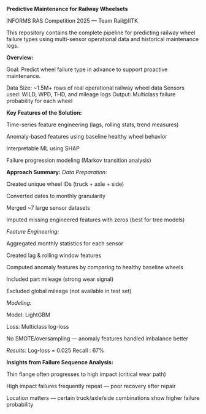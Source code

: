 **Predictive Maintenance for Railway Wheelsets**

INFORMS RAS Competition 2025 — Team Rail@IITK

This repository contains the complete pipeline for predicting railway wheel failure types using multi-sensor operational data and historical maintenance logs.

**Overview:**

Goal: Predict wheel failure type in advance to support proactive maintenance.

Data Size: ~1.5M+ rows of real operational railway wheel data
Sensors used: WILD, WPD, THD, and mileage logs
Output: Multiclass failure probability for each wheel

**Key Features of the Solution:**

Time-series feature engineering (lags, rolling stats, trend measures)

Anomaly-based features using baseline healthy wheel behavior

Interpretable ML using SHAP

Failure progression modeling (Markov transition analysis)

**Approach Summary:**
*Data Preparation:*

Created unique wheel IDs (truck + axle + side)

Converted dates to monthly granularity

Merged ~7 large sensor datasets

Imputed missing engineered features with zeros (best for tree models)

*Feature Engineering:*

Aggregated monthly statistics for each sensor

Created lag & rolling window features

Computed anomaly features by comparing to healthy baseline wheels

Included part mileage (strong wear signal)

Excluded global mileage (not available in test set)

*Modeling:*

Model: LightGBM

Loss: Multiclass log-loss

No SMOTE/oversampling — anomaly features handled imbalance better

*Results:*
Log-loss = 0.025
Recall : 67%

**Insights from Failure Sequence Analysis:**

Thin flange often progresses to high impact (critical wear path)

High impact failures frequently repeat — poor recovery after repair

Location matters — certain truck/axle/side combinations show higher failure probability
